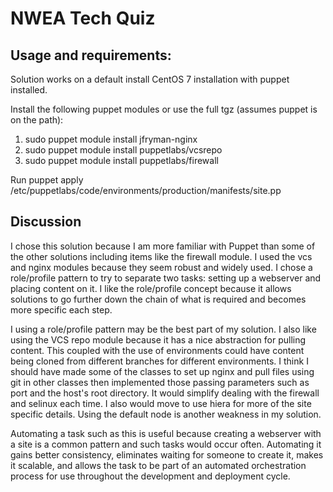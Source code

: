 NWEA Tech Quiz
=======

Usage and requirements:
-----------

Solution works on a default install CentOS 7 installation with puppet installed.

Install the following puppet modules or use the full tgz (assumes puppet is on the path):
1. sudo puppet module install jfryman-nginx
2. sudo puppet module install puppetlabs/vcsrepo
3. sudo puppet module install puppetlabs/firewall

Run puppet apply /etc/puppetlabs/code/environments/production/manifests/site.pp

Discussion
-----------


I chose this solution because I am more familiar with Puppet than some of the other solutions including items like the firewall module.  I used the vcs and nginx modules because they seem robust and widely used.  I chose a role/profile pattern to try to separate two tasks: setting up a webserver and placing content on it.  I like the role/profile concept because it allows solutions to go further down the chain of what is required and becomes more specific each step.  

I using a role/profile pattern may be the best part of my solution.  I also like using the VCS repo module because it has a nice abstraction for pulling content.  This coupled with the use of environments could have content being cloned from different branches for different environments.  I think I should have made some of the classes to set up nginx and pull files using git in other classes then implemented those passing parameters such as port and the host's root directory.  It would simplify dealing with the firewall and selinux each time.  I also would move to use hiera for more of the site specific details.  Using the default node is another weakness in my solution.    

Automating a task such as this is useful because creating a webserver with a site is a common pattern and such tasks would occur often.  Automating it gains better consistency, eliminates waiting for someone to create it, makes it scalable, and allows the task to be part of an automated orchestration process for use throughout the development and deployment cycle.
